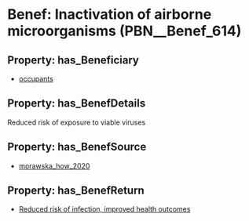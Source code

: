 # Benef: __Inactivation of airborne microorganisms__ (PBN__Benef_614)

## Property: has_Beneficiary

* [occupants](../Stakeholder/PBN__Stakeholder_92)

## Property: has_BenefDetails

Reduced risk of exposure to viable viruses

## Property: has_BenefSource

* [morawska_how_2020](../Article/PBN__Article_121)

## Property: has_BenefReturn

* [Reduced risk of infection, improved health outcomes](../BenefReturn/PBN__BenefReturn_658)

